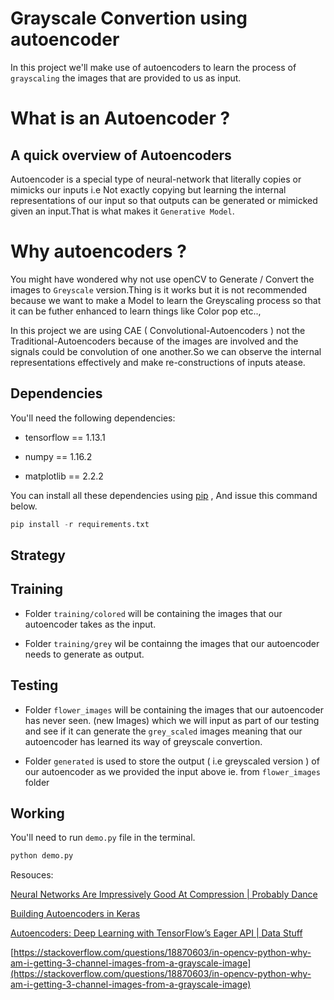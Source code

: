 # Grayscale Convertion using autoencoder

In this project we'll make use of autoencoders to learn the process of `grayscaling` the images that are provided to us as input.

# What is an Autoencoder ?

## A quick overview of Autoencoders

Autoencoder is a special type of neural-network that literally copies or mimicks our inputs i.e Not exactly copying but learning the internal representations of our input so that outputs can be generated or mimicked given an input.That is what makes it `Generative Model`.

# Why autoencoders ?

You might have wondered why not use openCV to Generate / Convert the images to `Greyscale` version.Thing is it works but it is not recommended because we want to make a Model to learn the Greyscaling process so that it can be futher enhanced to learn things like Color pop etc..,

In this project we are using CAE ( Convolutional-Autoencoders ) not the Traditional-Autoencoders because of the images are involved and the signals could be convolution of one another.So we can observe the internal representations effectively and make re-constructions of inputs atease.

## Dependencies

You'll need the following dependencies:

- tensorflow ==   1.13.1

- numpy == 1.16.2

- matplotlib ==  2.2.2

You can install all these dependencies using [pip](https://pypi.org/project/pip/) , And issue this command below.

```python
pip install -r requirements.txt
```

## Strategy

## Training

- Folder `training/colored` will be containing the images that our autoencoder takes as the input.

- Folder `training/grey` wil be containng the images that our autoencoder needs to generate as output.

## Testing

- Folder `flower_images` will be containing the images that our autoencoder has never seen. (new Images) which we will input as part of our testing and see if it can generate the `grey_scaled` images meaning that our autoencoder has learned its way of greyscale convertion.

- Folder `generated` is used to store the output ( i.e greyscaled version ) of our autoencoder as we provided the input above ie. from `flower_images` folder

## Working

You'll need to run `demo.py` file in the terminal.

```python
python demo.py
```

Resouces:

[Neural Networks Are Impressively Good At Compression | Probably Dance](https://probablydance.com/2016/04/30/neural-networks-are-impressively-good-at-compression/)

[Building Autoencoders in Keras](https://blog.keras.io/building-autoencoders-in-keras.html)

[Autoencoders: Deep Learning with TensorFlow’s Eager API | Data Stuff](https://towardsdatascience.com/autoencoders-deep-learning-with-tensorflows-eager-api-data-stuff-378318784ae?source=extreme_main_feed---------6-58--------------------1557645033000)

[https://stackoverflow.com/questions/18870603/in-opencv-python-why-am-i-getting-3-channel-images-from-a-grayscale-image](https://stackoverflow.com/questions/18870603/in-opencv-python-why-am-i-getting-3-channel-images-from-a-grayscale-image)




